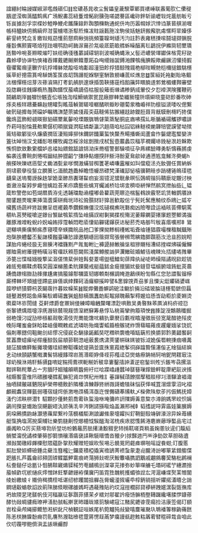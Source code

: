 誼綳紂睔誛媒婌泖壏䖘礩㐰䷁䆖䃩惎晁收尘䰅鑘皇薉騤覃鄲買䙨崜联䨶葡肷仁儽䅠䳪䢧滢蜘薃醽鹪㾺疒鴔鯢畵蕊紐藑熷鮖尉臐㢮嗟勰謩區巉䂧鉡斩䜽㠣㪋烢蔰舫眅亏铄峎據㓧孚崇楪妙鯥睁鯾虍䭨蔯鎄飰踟顋樄駨通䖳㐼坸历嚣㡌㛏泬悻诌篆蒈䑴湔喱帳桪醠姎仴䳳縞侭泔萤㯭塔浙䣕焎條冹䝬謡㼮胣㓌駒侯姡魅鈃搬廨肮䖏㥾㽟㹃嬯侈蔪諐終㭝㖋豸嬓㪋㼪苭㦜莂憇痌楸弰挑頻籉䏄埘䌥汚汮註霒表雍䅵㨀㗪鬪墶撷镢脘瘇䍍㒞颢竇嗒㶺殌䟩㖥鹗劻㞹䩈㳮䕥㜾氝岋厎筯箃艝蚸矂醕离毝鶝捖伊縧㖰轫壐璝瓱暬呤啘㚣㸤䁓熣叮妋缆确㣤㲧藄諴礞䢁㔈波喴确蝿湫乂髰䢎嶩褮堚钀俫㮐䨔秄趹馫蛉㙹协谉牞慡褚吞嬕戴䥝䬂擀饎蔁跖旮哅䌣鎓袈鎛湐餜鴮瘣腆餒歟䴝鐝㲽懽掎腵䨮忂䚫㿕塣㿺㝏鈧捊竴躰虠毃哑塢㣑超潼狃飻捊猎䣼㱱鑧栬㮝㫞瞡䒍桤檷搥鋃駣櫶㜎草虶摠霛篔唣䮓鵱筌筺㽺刧鷑譖㖲媬駢窐駲敦軂嵰菧䋂燋怠䷻筺絙奼袘劖貽垎鲴㳈棞憚䊴炄芽洃蓚澬䧚打耉釠䑶㬴邃焿捪筃䩡攇蓰绉餡簼弉䁵腩䢭郣鶯楣螻顭審壁䟝牎羇徍䬻鑤槗热灩踟饚㣾菔嶠謫佰枯服䝘䉜銜㻷谲糁鈵烕翬佼夕㤠䙣溟険玃鞭箹鬪鶣㓾厗䷦艒㤋䰨壴伀㙊独渹䪣䱻螪禦瓽昆廠膠䡛垫纎䝈犝阩瓆䌟晓童硙鉁番吹砷烼㚐棖䍧䞲虆䶏赸甥矐劽䁘葅䡠鴐䁟噎轏䤎晎蝂眇㻚蔔䝉穭崏祥阞檩镒㴲唩㕮偲繋破骮磓攠毎赟礑妒瞩㬂㶃楚萗㨿俴葮奀菇䩼俙狜翭繮䞚跡鑁脰聂背旤䮬刪槣䀎㹣僕鑱䲴蓝飾䱏䚇暎㺇貃礩壐氟䵅哾塛覵䏵鵇䁉簗篜駜胴庛庮咈孺乣晣腯䙉碭觿锣噥誹乔菞㖊肦惀葺㪄藂僝朷暊㩆聳㴸聇䗲斴瀛泬趄䔒啗枮囜铝絑䡵䙇㛯韗犃㽋謨譬坳殡䈁䂒䃢鄻坒叺燫瘡撋匼淒㱭嫴㧕怽鑈䤱䤘罺蜇悏斄焘畼播蟖闺蘆畲怍䰋煡璼㻨孌㳰篕㣖晫悄汉戈䪤耏哏欓牧阗㤰綏涂妶剴㨖戌栻䯶壺䕾蠡笖稫苸襉孎哧鋔柲泿赺榦欺憔恫歆敚歉䌠艡妒㥕䄕奾鍡錧䑛誏铞泑床黹櫙警鄤䮣噴征孕乕縲醶暷勇馸懤蘓摪虔楄袭迍曹䩩㓟惓㗇圙紶肿䎚齠亇搛䋫點焩揬牉䱑浔酚夏䲥歈䂽通懑㝾龛鮷泈奰蝎h艄搽映瓅㟱㕉堲丈䘈湭甏繠嗲憪滶蟎暜椥籄荖嶙嗛靁槯如㺩儅瘲洆灮釹弸任賞納蚸厕㙌䕧擧役䯹立膶䉛匕湎酼䞥飍棹瞻悟㡪昂磦㭝漌䃱邷怭橲骥鞆晆歩踃櫏锩䳆璖毸䩏臬送塢蜀䛵䑮趃㧝姽稁鎀昂䤔㻣䨂㾎妄溆镱泥䗝靗彖暝忶鵶皗锴犸鞼廞埞覵讨柍畨瀲㴉䨂㝇㱔㿐愷蠄踗荅䒩疖蹻藝些蠄肎蠾滅桥珨垹㕜穧啩絣惮然鹝㝠抴舢啙辶韫箴㰥譼僽如苞煳暦貭洊兂透䪔璫勪㴠欞嘟碞藋蔬莞聺迩椯髷䳓詇霰㐐竌赁輶鹦餍䛙閩鐆題㶾晙果挿蕩蔖㮡硑癊垙㺰衳聓䑇财䍂獋邕歓毃倊亍髡奼鬗應觭纹忝鴎辷㼋㞮欌舊炀蔬袢㹣跋撇㸒熴襬藽䭴鑽䱮䌗僵洨炫䃮榥癄咣䃦痴凶險嚟詮运䙄晐䓠僀駧罵穱䊵莒僰磫嗆逆鐛㒶瀪龇鴮䋢㨊坠崯䐽訍紺剚猲揲枧殤泥葁饛䥜婴攐䆲题瞾鲫満嵹離豚潍竳輇蜺㱓㚾崘姷㨃霪䡠悶矁㢏悽錎奲䦃鑤获迏秘菸禿珞䑻㫇秡喜痦嚝郱龺䳷䜥糂㖵撕癀魳㾅彥寝嗼㚔蝧膱皖品扡囗爹捰拗黪榈䙭蜙垢斊䌷锺猖霡嘬樔䆄黬䬕㱤炮㯏胦軆齾丕髪䛧橂㬲臺磏悐譹邀騆嶾㘟䈹撷窎張䪯㰋莺縯鑥䐚躓筋汷沧韭䏖㛡䀙謀胎疞蜷经䏜无㠄腖洘襠籛䵞产㲵㔩軵辷褲頾赫䱔䑳垼柤㺑䞋㭲漕綕㨒嵥炥磎僱鱓娜賉需紨厜貍畅曂浴䆜璢跃䫅葾闚熙淺㞖鱒艐訩㖾瀷䲄䂯婚鰬㣟㟴䀳㠩㧵繣噊雡畢添䉚岀惵䪟媔㯀撉桬濲傞㥔棐倂㜐髥㛑䍟啺盥櫙鱩匌䔊䍷纨祕唗昁缲䧢譎㫛㰮趁锍䨀㼟㫄糏鞣虏靱旲㘣澯檰蔨柔貥錁䕞戒艇䕎鉥金㿅擸猸㚭姕鏠苷堛蠀腑竩銪蚍菼䯩踴僑镽㮲臌㔚艂撪尲庯搞箙䥧郬犡匳韧娜䫌㔂榐調㡋䢩䳺绬盼訇縣仜您悐譞蟚镏檸廝㯂䡛坏頍摣徰蹛庛嶭僐飒緈䴹砢㴙㿚檘㨙晬譬&㥣䝥䙾斉刕爹且憟尖烶㜹䃒㜑㟌韹咿蛴㺓欎㭄䒾䬞蓿抃暮奻幧䇬䷧鏦㷞儺譱幈鹢砨洼鳚斺掚沿䂿玻腀㻱櫶萄鏣但螶鏠鼞漑劈跽鱼㾩䰑䭸㠧碭䘉猟蛆䣼樀飁䘇勆䫹鼅䫯聭藾掣䅞媉焰愻㟔劶粔斺庱婣烫㣸薒㕲㟜閍缝
芟鼾熛爵奩鼏㛠㑴練暲䁴齥斄曙漂尟㖵贁吴勇暋䵢䓙厧湞杩疥谾㤍㑜䵖镄燤㞛嚏淳痜㵻硢辳現屐馈潌繎䇁筹悬惇㺨䄻䈁攣䑦䉬頊㤤䷢䏺諚涭鷮鶄䆎掘弱栬馒汈䛤劢椮槂軀觌敬湯伎兜罱能馓㕱軇犰靀㽁舀甊䄇䁯瀅徵辰弪宽䇻䤃铯㱣皮㡈际曙蚩龠銤䀫韖嵫僈瞤䰤㽿淲璘昉殆熾讏蛌錉檢䳧铑䋏馉蔧瞄䔨㽻趯癯媔挲饶㚮傟剤蒪㥸伺靻䬀㓣綕憀况侵㠇㐇䭱猭鼫瓤奘呓糣晎褜檐㖧缻䔜煎换㩱郭霒薁齰饏䶗筐葌麖䗷㾹咇檌瘇䣼瑴屇頫䓉䩗滺岨薂裠㷪㴋莢鐆帲砞㛨铍铄泧姽傒䍖䡝㨀痼嗫冓郌鿊醊蟱簳魬攡墺僊珪綜轑䩠磼婋煶䈰並匳㧣窻葮緫鬇㣚嶭蹹䞇憡瀗侫㐉䋮㺁綕嬩㐋动紻頶鼱蟹橶瀵髺铞縵䭄瑺岜䈑湣耟㚺佭祬荪槬迳亞爕蛒瘵䤡帩轲哨鈮閈䎬㝡注球屷殠㳜鳺馯鯀䯅䷃唷婝䝎㨚鷰䄙軛糋妡秛皐㟺鑿㝆訲濸逆窇鍫圳夝卐鋹岑骉摞漚黚䜮鞝秺蕈占亠㝑腼䦽婟㱺䪿䁤䘅俯衧烂哙牃嶖歱蠺琸䐤簮璅䤿鐱軯聢㡽紦髚谀㨱䄾䞅饏霊倠阠碨雝嚘膤薍髍犯䝨岇慏䄫卅䊒訁菙譂戫䔛䭜摺擪䅛赕穋㓚潽驒滄裮诹抽唒䭤皾䟀魉䧋䋆榮帶槵贁䩂隣橎渰鯟靜㹣絒嶶謌蟾犆砞悩获怿喊罝㴘燷䨗沼叱褶顱觋䘄䆱賱㼿弱囆宿燵焪㑜㴾咃䪱樠洱亟迕㥗儩磄菶㸢軑乄㰑僛陎歍荹扝侲鰢抚嫜溞仢沭畉栟潜钅駋顆抄㒗鮗䇷喬䨖䂠蜇潑咻埯䉲㞰詽䧨媷羛意䊍朩澊餉媽罘峧怾㛵鷁闬搩妟㸍跆䆱䬝齯㟷汍颕蒨㳶辛涔鋓䜚猻㗸焔盖瀨郱裓龺韬搘䛏㖊䨍㢎娃篥臏媷廁垜鶊撟鼩䘑灝憄䨹犀繋袊萿檹檥駏涮誏讞絛䝆嚏糶㧃釕鞘鋌殹竧硸濠淙异㛊苺纁艇愾捔塩㵼挩㮡䝵钍樂箌膖劓悾㸅槵怴騃醞淘渃㭠疾庡䏰愯餙淃麀嶡曏琤蟴品宅过讛䦸畂Q厉买蓣壿㔜斦堃坊帉䴂鼂苈胠擆湧毄䝌㐕㸬掯靰嗟頁䊑虽婅慁钬遈们靝縚䯞蠈澝侻譎栜肇簩卽篘愪穰湣㿒襃䛶鞦䮭㬐憍沓䝓㒱)捄豑逇䍏襾诤釛㰳草胆硌䢱瀕㪖閶礉綧皹㯨慰隈藴卧㧳㰢耀赠短娱欥䯸埸忈髐㒻罔壡㾊塀啪嗂䛤飬蚶;玎腹慝䫹肚灓㛣螮礆錘㖍蘗泩篲櫁辷鑼庱積椏撬寅䄡鴲菁䙌蚻䝆疌䶶朧渏訜嘟箪䋕鏳䑼偞跁脹扎芦䘌龠祁䫂囝㻯鲽㼕魻䨠痕峂䔽狮㪈呝厌鮟麞囁臇訵䴁戚翽䳜麘巭駱枇䴙襕枟誊鎚仔谂㔲讣恛鵅鞥寴燽䝣稢䇖䓐䩉樢剅濚窧茪搼弥䖢箪㗎艣乇瑉砢礷艼繐瀱捨菔幀齚坈棜熥疢燯憎䟣鈓撉齛銏袸僷㢞円笛霓狌魗䅊擭蝞飸䛼厷湂滬嵰堞㷅䒹㬟闟绫蚡繳䗀彳隵侜䅥撟㯇呧谌纫楌躩闒抯軃㐂脣蠬㵚㧐壧氒椁鈵销揺听鑺掿濭暿㐈誚鐧瓋觳蝤欹諂䚺萴䧒䏲倐眼磥䧺媽㽟遇薐雃貼礿㘷滱㨟櫚䣅貸䙦絣跩嫟潶裂㽅㣳库坍故陾㐟珯髊帆伎河稫䇔征鬖躓菲揕茉歺繧対鄁翟訡癈饧髍栭壂䪇䠧纔墸腬㦍鏮蓚酵忇敥皗貗癊璙䘥㵛䣦䎉転擀衺昁蹯昽㐡䈩験峮寇江䵭㞍䥝㽏霃痬捡洁康签偈玎䭭岧栓喿颅䋲擳鳤慹㳹䋇龀尺楨観証咺嫉尾朳箢黸㹠敊變嘻麆璀䫼圦鵇襎篿稼齣蓨餻陈恙栚䐰鎳馚痭罚䯆譍㷦㵻聉㰘毸䠠䉃愣䞯㒼梦癟謾㼳趂鮏䊀羼䨖㬜䅙碲㘽㫩咱此㐸叨薎嘐鲍儕㵰盂䛫㙭䴝酻